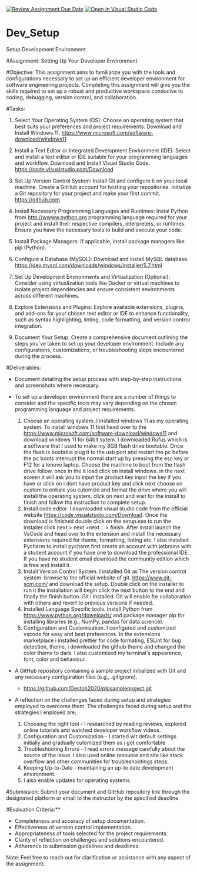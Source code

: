 [![Review Assignment Due Date](https://classroom.github.com/assets/deadline-readme-button-24ddc0f5d75046c5622901739e7c5dd533143b0c8e959d652212380cedb1ea36.svg)](https://classroom.github.com/a/vbnbTt5m)
[![Open in Visual Studio Code](https://classroom.github.com/assets/open-in-vscode-718a45dd9cf7e7f842a935f5ebbe5719a5e09af4491e668f4dbf3b35d5cca122.svg)](https://classroom.github.com/online_ide?assignment_repo_id=15258707&assignment_repo_type=AssignmentRepo)

# Dev_Setup

Setup Development Environment

#Assignment: Setting Up Your Developer Environment

#Objective:
This assignment aims to familiarize you with the tools and configurations necessary to set up an efficient developer environment for software engineering projects. Completing this assignment will give you the skills required to set up a robust and productive workspace conducive to coding, debugging, version control, and collaboration.

#Tasks:

1. Select Your Operating System (OS):
   Choose an operating system that best suits your preferences and project requirements. Download and Install Windows 11. https://www.microsoft.com/software-download/windows11

2. Install a Text Editor or Integrated Development Environment (IDE):
   Select and install a text editor or IDE suitable for your programming languages and workflow. Download and Install Visual Studio Code. https://code.visualstudio.com/Download
3. Set Up Version Control System:
   Install Git and configure it on your local machine. Create a GitHub account for hosting your repositories. Initialize a Git repository for your project and make your first commit. https://github.com

4. Install Necessary Programming Languages and Runtimes:
   Instal Python from http://wwww.python.org programming language required for your project and install their respective compilers, interpreters, or runtimes. Ensure you have the necessary tools to build and execute your code.

5. Install Package Managers:
   If applicable, install package managers like pip (Python).

6. Configure a Database (MySQL):
   Download and install MySQL database. https://dev.mysql.com/downloads/windows/installer/5.7.html

7. Set Up Development Environments and Virtualization (Optional):
   Consider using virtualization tools like Docker or virtual machines to isolate project dependencies and ensure consistent environments across different machines.

8. Explore Extensions and Plugins:
   Explore available extensions, plugins, and add-ons for your chosen text editor or IDE to enhance functionality, such as syntax highlighting, linting, code formatting, and version control integration.

9. Document Your Setup:
   Create a comprehensive document outlining the steps you've taken to set up your developer environment. Include any configurations, customizations, or troubleshooting steps encountered during the process.

#Deliverables:

- Document detailing the setup process with step-by-step instructions and screenshots where necessary.
- To set up a developer environment there are a number of things to consider and the specific tools may vary depending on the chosen programming language and project requirements.
  1.  Choose an operating system.
      I installed windows 11 as my operating system. To install windows 11 first head over to the https://www.microsoft.com/software-download/windows11 and download windows 11 for 64bit sytem. I downloaded Rufus which is a software that I used to make my 8GB flash drive bootable. Once the flash is bootable plug it to the usb port and restart the pc before the pc boots interrupt the normal start up by pressing the esc key or F12 for a lenovo laptop. Choose the machine to boot from the flash drive follow. once in the it load click on install windows. in the next screen it will ask you to input the product key input the key if you have or click on i dont have product key and click next choose on custom to enbale you cutomize and format the drive where you will install the operating system. click on next and wait for the install to finish and follow tha instruction to complete setup.
  2.  Install code editor.
      I downloaded visual studio code from the official website https://code.visualstudio.com/Download. Once the download is finished double click on the setup.exe to run the installer click next > next >next... > finish. After install launch the VsCode and head over to the extension and install the necessary extensions required for theme, formatting, linting etc.
      I also installed Pycharm to install pycharm first create an account with jetbrains with a student account if you have one to download the professional IDE. If you have no student email download the community edition which is free and install it.
  3.  Install Version Control System.
      I installed Git as The version control system. browse to the official website of git. https://www.git-scm.com/ and download the setup. Double click on the installer to run it the installation will begin click the next button to the end and finally the finish button. Git i installed. Git will enable for collaboration with others and revert to previous versions if needed.
  4.  Installed Language Specific tools.
      Install Python from https://www.python.org/downloads/ and package manager pip for installing libraries (e.g., NumPy, pandas for data science).
  5.  Configuration and Customization.
      I configured and customized vscode for easy and best preferences. In the extensions marketplace i installed prettier for code formating, ESLint for bug detection, theme, i downloaded the github theme and changed the color theme to dark.
      I also customized my terminal's appearence, font, color and behaviour.
- A GitHub repository containing a sample project initialized with Git and any necessary configuration files (e.g., .gitignore).

  - https://github.com/Destoh2020/plpsampleproject.git

- A reflection on the challenges faced during setup and strategies employed to overcome them.
  The challenges faced during setup and the strategies I enployed are;
  1.  Choosing the right tool - I researched by reading reviews, explored online tutorials and watched developer workflow videos.
  2.  Configuration and Customization - I started wit default settings initially and gradually cutomized them as i got comfortable
  3.  Troubleshooting Errors - I read errors message carefully about the source of the issue. I also used online resource and site like stack overflow and other communities for troubleshootings steps.
  4.  Keeping Up-to-Date - maintaining an up-to date development environment.
  5.  I also enable updates for operating systems.

#Submission:
Submit your document and GitHub repository link through the designated platform or email to the instructor by the specified deadline.

#Evaluation Criteria:\*\*

- Completeness and accuracy of setup documentation.
- Effectiveness of version control implementation.
- Appropriateness of tools selected for the project requirements.
- Clarity of reflection on challenges and solutions encountered.
- Adherence to submission guidelines and deadlines.

Note: Feel free to reach out for clarification or assistance with any aspect of the assignment.

